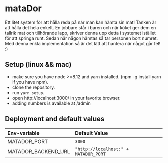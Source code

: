 # mataDor

Ett litet system för att hålla reda på när man kan hämta sin mat! Tanken är att hålla det hela enkelt. En jobbare står i baren och när köket ger dem en tallrik mat och tillhörande lapp, skriver denna upp detta i systemet istället för att springa runt. Sedan när någon hämtas så tar personen bort numret. Med denna enkla implementation så är det lätt att hantera när något går fel! :)

## Setup (linux && mac)

- make sure you have node >=8.12 and yarn installed. (npm -g install yarn if you have npm).
- clone the repository.
- run `yarn setup`.
- open http://localhost:3000/ in your favorite browser.
- adding numbers is available at /admin

## Deployment and default values

| Env-variable        | Default Value                        |
| :------------------ | :----------------------------------- |
| MATADOR_PORT        | `3000`                               |
| MATADOR_BACKEND_URL | `"http://localhost:" + MATADOR_PORT` |
